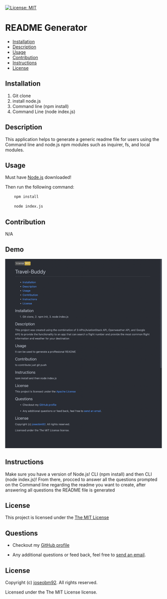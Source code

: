  [![License: MIT](https://img.shields.io/badge/License-MIT-yellow.svg)](https://opensource.org/licenses/MIT)
  # README Generator
 
  * [Installation](#installation)
  * [Description](#description)
  * [Usage](#usage)
  * [Contribution](#contribution)
  * [Instructions](#instructions)
  * [License](#license)
      
  ## Installation

  1. Git clone 
  2. install node.js 
  3. Command line (npm install) 
  4. Command Line (node index.js)

  ## Description
  This application helps to generate a generic readme file  for users using the Command line and node.js npm modules such as inquirer, fs, and local modules.
  ## Usage
  Must have [Node.js](https://nodejs.org/en/) downloaded!

  Then run the following command:
```sh 
    npm install
``` 
```sh 
    node index.js
```

  ## Contribution
  N/A
  ## Demo

 ![alt text](./Develop/images/Sample%20from%20README%20genrator.png)

  ## Instructions
  Make sure you have a version of Node.js!
  CLI (npm install) and then CLI (node index.js)! From there, procced to answer all the questions prompted on the Command line regarding the readme you want to create, after answering all questions the README file is generated
  ## License
  This project is licensed under the [The MIT License](https://opensource.org/licenses/MIT)
      
  ## Questions
  * Checkout my [GitHub profile](https://github.com/joseobm92)
  
  * Any additional questions or feed back, feel free to [send an email](mailto:joseobm92@gmail.com). 
  ## License
  Copyright (c) [ joseobm92](https://github.com/joseobm92). All rights reserved.
  
  Licensed under the The MIT License license.